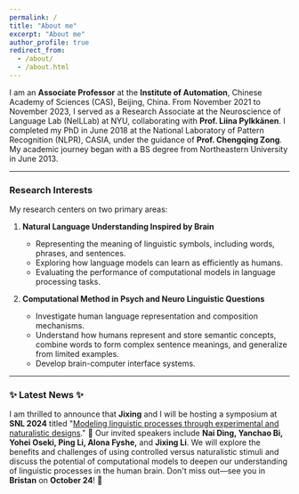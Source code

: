 ```yaml
---
permalink: /
title: "About me"
excerpt: "About me"
author_profile: true
redirect_from: 
  - /about/
  - /about.html
---
```


I am an **Associate Professor** at the **Institute of Automation**, Chinese Academy of Sciences (CAS), Beijing, China. From November 2021 to November 2023, I served as a Research Associate at the Neuroscience of Language Lab (NelLLab) at NYU, collaborating with **Prof. Liina Pylkkänen**. I completed my PhD in June 2018 at the National Laboratory of Pattern Recognition (NLPR), CASIA, under the guidance of **Prof. Chengqing Zong**. My academic journey began with a BS degree from Northeastern University in June 2013.

---

### **Research Interests**

My research centers on two primary areas:

1. **Natural Language Understanding Inspired by Brain**  
   - Representing the meaning of linguistic symbols, including words, phrases, and sentences.
   - Exploring how language models can learn as efficiently as humans.
   - Evaluating the performance of computational models in language processing tasks.

2. **Computational Method in Psych and Neuro Linguistic Questions**  
   - Investigate human language representation and composition mechanisms.
   - Understand how humans represent and store semantic concepts, combine words to form complex sentence meanings, and generalize from limited examples.
   - Develop brain-computer interface systems.

---

### ✨ **Latest News** ✨

I am thrilled to announce that **Jixing** and I will be hosting a symposium at **SNL 2024** titled "[Modeling linguistic processes through experimental and naturalistic designs](https://www.neurolang.org/2024/symposia/?id=5)." 🌟 Our invited speakers include **Nai Ding, Yanchao Bi, Yohei Oseki, Ping Li, Alona Fyshe,** and **Jixing Li**. We will explore the benefits and challenges of using controlled versus naturalistic stimuli and discuss the potential of computational models to deepen our understanding of linguistic processes in the human brain. Don't miss out—see you in **Bristan** on **October 24**! 🎉

